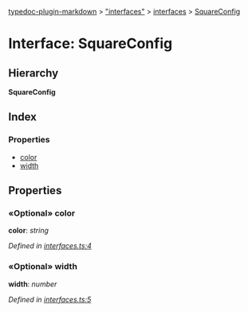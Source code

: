 [typedoc-plugin-markdown](../index.md) > ["interfaces"](../modules/_interfaces_.md) > [interfaces](../modules/_interfaces_.interfaces.md) > [SquareConfig](../interfaces/_interfaces_.interfaces.squareconfig.md)

# Interface: SquareConfig

## Hierarchy

**SquareConfig**




## Index

### Properties

* [color](_interfaces_.interfaces.squareconfig.md#color)
* [width](_interfaces_.interfaces.squareconfig.md#width)



## Properties

<a id="color"></a>
### «Optional» color
**color**:  *string* 

*Defined in [interfaces.ts:4](https://github.com/tgreyuk/typedoc-plugin-markdown/blob/master/tests/src/interfaces.ts#L4)*





<a id="width"></a>
### «Optional» width
**width**:  *number* 

*Defined in [interfaces.ts:5](https://github.com/tgreyuk/typedoc-plugin-markdown/blob/master/tests/src/interfaces.ts#L5)*







